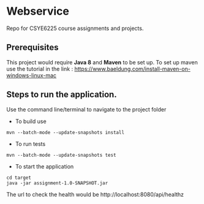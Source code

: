  # Webservice
Repo for CSYE6225 course assignments and projects.
## Prerequisites 
This project would require **Java 8** and **Maven** to be set up.
To set up maven use the tutorial in the link : https://www.baeldung.com/install-maven-on-windows-linux-mac

## Steps to run the application.
Use the command line/terminal to navigate to the project folder

- To build use 
```
mvn --batch-mode --update-snapshots install 
```
- To run tests
```
mvn --batch-mode --update-snapshots test
```
- To start the application
```
cd target
java -jar assignment-1.0-SNAPSHOT.jar
```

The url to check the health would be http://localhost:8080/api/healthz


